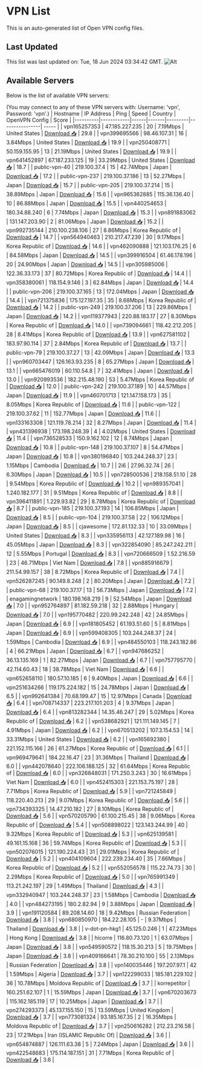 # VPN List

This is an auto-generated list of Open VPN config files.

## Last Updated

This list was last updated on: Tue, 18 Jun 2024 03:34:42 GMT.
![Alt](https://repobeats.axiom.co/api/embed/186b98318ef1479477931607c1ad7d823f12451f.svg "Repobeats analytics image")

## Available Servers

Below is the list of available VPN servers:

(You may connect to any of these VPN servers with: Username: 'vpn', Password: 'vpn'.)
| Hostname | IP Address | Ping | Speed | Country | OpenVPN Config | Score |
|----------|------------|------|-------|---------|----------------| ----- |
| vpn165257353 | 47.185.227.235 | 20 | 7.19Mbps | United States | [Download 📥](./configs/server_0_US.ovpn) | 29.8 |
| vpn399695566 | 98.46.107.31 | 16 | 3.84Mbps | United States | [Download 📥](./configs/server_1_US.ovpn) | 19.9 |
| vpn250408771 | 50.159.155.95 | 13 | 21.19Mbps | United States | [Download 📥](./configs/server_2_US.ovpn) | 19.9 |
| vpn641452897 | 67.187.233.125 | 19 | 33.29Mbps | United States | [Download 📥](./configs/server_3_US.ovpn) | 18.7 |
| public-vpn-40 | 219.100.37.4 | 15 | 42.74Mbps | Japan | [Download 📥](./configs/server_4_JP.ovpn) | 17.2 |
| public-vpn-237 | 219.100.37.186 | 13 | 52.27Mbps | Japan | [Download 📥](./configs/server_5_JP.ovpn) | 15.7 |
| public-vpn-205 | 219.100.37.214 | 15 | 38.89Mbps | Japan | [Download 📥](./configs/server_6_JP.ovpn) | 15.6 |
| vpn965362885 | 115.36.136.40 | 10 | 86.88Mbps | Japan | [Download 📥](./configs/server_7_JP.ovpn) | 15.5 |
| vpn440254653 | 180.34.88.240 | 6 | 7.74Mbps | Japan | [Download 📥](./configs/server_8_JP.ovpn) | 15.3 |
| vpn891883062 | 131.147.203.90 | 2 | 81.06Mbps | Japan | [Download 📥](./configs/server_9_JP.ovpn) | 15.2 |
| vpn992735144 | 210.100.238.106 | 27 | 8.86Mbps | Korea Republic of | [Download 📥](./configs/server_10_KR.ovpn) | 14.7 |
| vpn564940463 | 210.217.47.239 | 30 | 9.17Mbps | Korea Republic of | [Download 📥](./configs/server_11_KR.ovpn) | 14.6 |
| vpn462090888 | 121.103.176.25 | 6 | 84.58Mbps | Japan | [Download 📥](./configs/server_12_JP.ovpn) | 14.5 |
| vpn399916504 | 61.46.178.196 | 20 | 24.90Mbps | Japan | [Download 📥](./configs/server_13_JP.ovpn) | 14.5 |
| vpn305985006 | 122.36.33.173 | 37 | 80.72Mbps | Korea Republic of | [Download 📥](./configs/server_14_KR.ovpn) | 14.4 |
| vpn358380061 | 118.154.9.146 | 3 | 62.84Mbps | Japan | [Download 📥](./configs/server_15_JP.ovpn) | 14.4 |
| public-vpn-206 | 219.100.37.165 | 13 | 172.04Mbps | Japan | [Download 📥](./configs/server_16_JP.ovpn) | 14.4 |
| vpn721375836 | 175.127.197.35 | 35 | 8.68Mbps | Korea Republic of | [Download 📥](./configs/server_17_KR.ovpn) | 14.2 |
| public-vpn-249 | 219.100.37.206 | 13 | 229.86Mbps | Japan | [Download 📥](./configs/server_18_JP.ovpn) | 14.2 |
| vpn119377943 | 220.88.183.17 | 27 | 8.30Mbps | Korea Republic of | [Download 📥](./configs/server_19_KR.ovpn) | 14.0 |
| vpn739094661 | 118.42.212.205 | 28 | 8.41Mbps | Korea Republic of | [Download 📥](./configs/server_20_KR.ovpn) | 13.9 |
| vpn627581102 | 183.97.90.114 | 37 | 2.84Mbps | Korea Republic of | [Download 📥](./configs/server_21_KR.ovpn) | 13.7 |
| public-vpn-79 | 219.100.37.27 | 13 | 42.09Mbps | Japan | [Download 📥](./configs/server_22_JP.ovpn) | 13.3 |
| vpn960703447 | 126.163.93.235 | 8 | 65.27Mbps | Japan | [Download 📥](./configs/server_23_JP.ovpn) | 13.1 |
| vpn665476019 | 60.110.54.8 | 7 | 32.41Mbps | Japan | [Download 📥](./configs/server_24_JP.ovpn) | 13.0 |
| vpn920993536 | 182.215.48.190 | 53 | 5.47Mbps | Korea Republic of | [Download 📥](./configs/server_25_KR.ovpn) | 12.0 |
| public-vpn-242 | 219.100.37.189 | 10 | 44.57Mbps | Japan | [Download 📥](./configs/server_26_JP.ovpn) | 11.9 |
| vpn460701713 | 121.147.158.173 | 35 | 8.05Mbps | Korea Republic of | [Download 📥](./configs/server_27_KR.ovpn) | 11.6 |
| public-vpn-122 | 219.100.37.62 | 11 | 152.77Mbps | Japan | [Download 📥](./configs/server_28_JP.ovpn) | 11.6 |
| vpn133163308 | 121.119.78.214 | 32 | 8.27Mbps | Japan | [Download 📥](./configs/server_29_JP.ovpn) | 11.4 |
| vpn431396938 | 173.198.248.39 | 4 | 4.02Mbps | United States | [Download 📥](./configs/server_30_US.ovpn) | 11.4 |
| vpn736528533 | 150.9.162.102 | 12 | 8.74Mbps | Japan | [Download 📥](./configs/server_31_JP.ovpn) | 10.8 |
| public-vpn-148 | 219.100.37.107 | 8 | 54.47Mbps | Japan | [Download 📥](./configs/server_32_JP.ovpn) | 10.8 |
| vpn380196840 | 103.244.248.37 | 23 | 1.15Mbps | Cambodia | [Download 📥](./configs/server_33_KH.ovpn) | 10.7 |
| 2i6 | 27.96.32.74 | 26 | 6.30Mbps | Japan | [Download 📥](./configs/server_34_JP.ovpn) | 10.5 |
| vpn728500536 | 218.158.51.10 | 28 | 9.54Mbps | Korea Republic of | [Download 📥](./configs/server_35_KR.ovpn) | 10.2 |
| vpn989357041 | 1.240.182.177 | 31 | 9.51Mbps | Korea Republic of | [Download 📥](./configs/server_36_KR.ovpn) | 8.8 |
| vpn396411891 | 1.229.93.82 | 29 | 8.78Mbps | Korea Republic of | [Download 📥](./configs/server_37_KR.ovpn) | 8.7 |
| public-vpn-185 | 219.100.37.193 | 14 | 106.85Mbps | Japan | [Download 📥](./configs/server_38_JP.ovpn) | 8.5 |
| public-vpn-104 | 219.100.37.58 | 22 | 106.12Mbps | Japan | [Download 📥](./configs/server_39_JP.ovpn) | 8.5 |
| cjawesome | 172.81.132.33 | 10 | 33.09Mbps | United States | [Download 📥](./configs/server_40_US.ovpn) | 8.3 |
| vpn335956113 | 42.127.189.98 | 16 | 45.05Mbps | Japan | [Download 📥](./configs/server_41_JP.ovpn) | 8.3 |
| vpn322854090 | 85.247.242.211 | 12 | 5.55Mbps | Portugal | [Download 📥](./configs/server_42_PT.ovpn) | 8.3 |
| vpn720666509 | 1.52.216.59 | 23 | 46.71Mbps | Viet Nam | [Download 📥](./configs/server_43_VN.ovpn) | 7.8 |
| vpn885916679 | 211.54.99.157 | 38 | 8.72Mbps | Korea Republic of | [Download 📥](./configs/server_44_KR.ovpn) | 7.4 |
| vpn526287245 | 90.149.8.248 | 2 | 80.20Mbps | Japan | [Download 📥](./configs/server_45_JP.ovpn) | 7.2 |
| public-vpn-68 | 219.100.37.17 | 13 | 56.73Mbps | Japan | [Download 📥](./configs/server_46_JP.ovpn) | 7.2 |
| enagamingnetwork | 180.198.168.219 | 9 | 52.54Mbps | Japan | [Download 📥](./configs/server_47_JP.ovpn) | 7.0 |
| vpn952764897 | 81.182.59.218 | 32 | 2.88Mbps | Hungary | [Download 📥](./configs/server_48_HU.ovpn) | 7.0 |
| vpn195770482 | 220.99.242.248 | 42 | 24.85Mbps | Japan | [Download 📥](./configs/server_49_JP.ovpn) | 6.9 |
| vpn181805452 | 61.193.51.60 | 5 | 8.81Mbps | Japan | [Download 📥](./configs/server_50_JP.ovpn) | 6.9 |
| vpn599408305 | 103.244.248.37 | 24 | 1.59Mbps | Cambodia | [Download 📥](./configs/server_51_KH.ovpn) | 6.9 |
| vpn484550103 | 118.243.182.86 | 4 | 66.21Mbps | Japan | [Download 📥](./configs/server_52_JP.ovpn) | 6.7 |
| vpn947686252 | 36.13.135.169 | 1 | 82.27Mbps | Japan | [Download 📥](./configs/server_53_JP.ovpn) | 6.7 |
| vpn757795770 | 42.114.60.43 | 18 | 38.78Mbps | Viet Nam | [Download 📥](./configs/server_54_VN.ovpn) | 6.6 |
| vpn652658110 | 180.57.10.185 | 6 | 9.40Mbps | Japan | [Download 📥](./configs/server_55_JP.ovpn) | 6.6 |
| vpn251634266 | 119.175.224.182 | 15 | 24.78Mbps | Japan | [Download 📥](./configs/server_56_JP.ovpn) | 6.5 |
| vpn992641384 | 70.68.199.47 | 15 | 12.97Mbps | Canada | [Download 📥](./configs/server_57_CA.ovpn) | 6.4 |
| vpn708714337 | 223.217.101.203 | 4 | 9.37Mbps | Japan | [Download 📥](./configs/server_58_JP.ovpn) | 6.4 |
| vpn813282344 | 14.35.46.247 | 29 | 5.02Mbps | Korea Republic of | [Download 📥](./configs/server_59_KR.ovpn) | 6.2 |
| vpn538682921 | 121.111.149.145 | 7 | 4.91Mbps | Japan | [Download 📥](./configs/server_60_JP.ovpn) | 6.2 |
| vpn670513202 | 107.3.154.53 | 14 | 33.31Mbps | United States | [Download 📥](./configs/server_61_US.ovpn) | 6.2 |
| vpn165692380 | 221.152.115.166 | 26 | 61.27Mbps | Korea Republic of | [Download 📥](./configs/server_62_KR.ovpn) | 6.1 |
| vpn969479641 | 184.22.16.47 | 23 | 31.36Mbps | Thailand | [Download 📥](./configs/server_63_TH.ovpn) | 6.0 |
| vpn442078640 | 222.106.188.125 | 32 | 61.64Mbps | Korea Republic of | [Download 📥](./configs/server_64_KR.ovpn) | 6.0 |
| vpn326848031 | 171.250.3.243 | 30 | 16.61Mbps | Viet Nam | [Download 📥](./configs/server_65_VN.ovpn) | 6.0 |
| vpn452415303 | 221.153.75.197 | 28 | 7.71Mbps | Korea Republic of | [Download 📥](./configs/server_66_KR.ovpn) | 5.9 |
| vpn721245849 | 118.220.40.213 | 29 | 9.07Mbps | Korea Republic of | [Download 📥](./configs/server_67_KR.ovpn) | 5.6 |
| vpn734393325 | 14.47.210.182 | 27 | 8.10Mbps | Korea Republic of | [Download 📥](./configs/server_68_KR.ovpn) | 5.6 |
| vpn570205790 | 61.100.215.45 | 38 | 9.06Mbps | Korea Republic of | [Download 📥](./configs/server_69_KR.ovpn) | 5.4 |
| vpn508898022 | 123.143.244.99 | 40 | 9.32Mbps | Korea Republic of | [Download 📥](./configs/server_70_KR.ovpn) | 5.3 |
| vpn625139581 | 49.161.15.168 | 36 | 59.74Mbps | Korea Republic of | [Download 📥](./configs/server_71_KR.ovpn) | 5.3 |
| vpn502076015 | 121.190.224.43 | 31 | 29.01Mbps | Korea Republic of | [Download 📥](./configs/server_72_KR.ovpn) | 5.2 |
| vpn404109604 | 222.239.234.40 | 35 | 7.66Mbps | Korea Republic of | [Download 📥](./configs/server_73_KR.ovpn) | 5.2 |
| vpn552056578 | 115.22.74.73 | 30 | 2.29Mbps | Korea Republic of | [Download 📥](./configs/server_74_KR.ovpn) | 5.0 |
| vpn765991349 | 113.21.242.197 | 29 | 1.49Mbps | Thailand | [Download 📥](./configs/server_75_TH.ovpn) | 4.3 |
| vpn332940947 | 103.244.248.37 | 23 | 1.58Mbps | Cambodia | [Download 📥](./configs/server_76_KH.ovpn) | 4.0 |
| vpn484273195 | 180.2.82.94 | 9 | 3.88Mbps | Japan | [Download 📥](./configs/server_77_JP.ovpn) | 3.9 |
| vpn191120584 | 89.208.14.60 | 18 | 9.42Mbps | Russian Federation | [Download 📥](./configs/server_78_RU.ovpn) | 3.8 |
| vpn680850970 | 184.22.28.105 | - | 9.37Mbps | Thailand | [Download 📥](./configs/server_79_TH.ovpn) | 3.8 |
| v-dot-pn-hkg1 | 45.125.0.246 | 1 | 47.23Mbps | Hong Kong | [Download 📥](./configs/server_80_HK.ovpn) | 3.8 |
| hicorre | 116.80.73.120 | 1 | 63.07Mbps | Japan | [Download 📥](./configs/server_81_JP.ovpn) | 3.8 |
| vpn549590572 | 118.15.30.213 | 5 | 19.75Mbps | Japan | [Download 📥](./configs/server_82_JP.ovpn) | 3.8 |
| vpn409166641 | 78.30.210.100 | 55 | 2.13Mbps | Russian Federation | [Download 📥](./configs/server_83_RU.ovpn) | 3.8 |
| vpn140035446 | 197.207.97.1 | 42 | 1.59Mbps | Algeria | [Download 📥](./configs/server_84_DZ.ovpn) | 3.7 |
| vpn122299033 | 185.181.229.102 | 36 | 10.78Mbps | Moldova Republic of | [Download 📥](./configs/server_85_MD.ovpn) | 3.7 |
| korrepetitor | 160.251.62.107 | 1 | 15.59Mbps | Japan | [Download 📥](./configs/server_86_JP.ovpn) | 3.7 |
| vpn670203673 | 115.162.185.119 | 17 | 10.25Mbps | Japan | [Download 📥](./configs/server_87_JP.ovpn) | 3.7 |
| vpn274293373 | 45.137.155.150 | 15 | 13.59Mbps | United Kingdom | [Download 📥](./configs/server_88_GB.ovpn) | 3.7 |
| vpn773081324 | 93.185.167.35 | 2 | 16.35Mbps | Moldova Republic of | [Download 📥](./configs/server_89_MD.ovpn) | 3.7 |
| vpn250616282 | 212.23.216.58 | 23 | 17.21Mbps | Iran (ISLAMIC Republic Of) | [Download 📥](./configs/server_90_IR.ovpn) | 3.6 |
| vpn654874887 | 126.111.63.38 | 5 | 7.24Mbps | Japan | [Download 📥](./configs/server_91_JP.ovpn) | 3.6 |
| vpn422548683 | 175.114.187.151 | 31 | 7.71Mbps | Korea Republic of | [Download 📥](./configs/server_92_KR.ovpn) | 3.6 |

